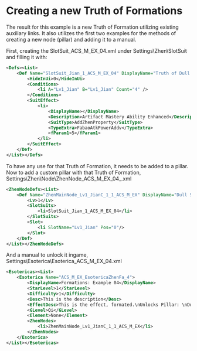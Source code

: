 # Creating a new Truth of Formations

The result for this example is a new Truth of Formation utilizing existing auxiliary links. It also utilizes the first two examples for the methods of creating a new node (pillar) and adding it to a manual.

First, creating the SlotSuit_ACS_M_EX_04.xml under Settings\Zhen\SlotSuit and filling it with:

```xml
<Defs><List>
	<Def Name="SlotSuit_Jian_1_ACS_M_EX_04" DisplayName="Truth of Dull Sword " Base="0">
		<HideInUi>0</HideInUi>
        <Conditions>
            <li A="Lv1_Jian" B="Lv1_Jian" Count="4" />
        </Conditions>
		<SuitEffect>
			<li>
				<DisplayName></DisplayName>
				<Description>Artifact Mastery Ability Enhanced</Description>
				<SuitType>AddZhenProperty</SuitType>
				<TypeExtra>FabaoAtkPowerAddv</TypeExtra>
				<fParam1>5</fParam1>
			</li>
		</SuitEffect>
	</Def>
</List></Defs>
```

To have any use for that Truth of Formation, it needs to be added to a pillar. Now to add a custom pillar with that Truth of Formation, Settings\Zhen\Node\ZhenNode_ACS_M_EX_04_.xml

```xml
<ZhenNodeDefs><List>
	<Def Name="ZhenMainNode_Lv1_JianC_1_1_ACS_M_EX" DisplayName="Dull Sword Pillar" Main="1" Base="2">
		<Lv>1</Lv>
        <SlotSuits>
            <li>SlotSuit_Jian_1_ACS_M_EX_04</li>
        </SlotSuits>
		<Slot>
			<li SlotName="Lv1_Jian" Pos="0"/>
		</Slot>
	</Def>
</List></ZhenNodeDefs>
```

And a manual to unlock it ingame, Settings\Esoterica\Esoterica_ACS_M_EX_04.xml

```xml
<Esotericas><List>
    <Esoterica Name="ACS_M_EX_EsotericaZhenFa_4">
		<DisplayName>Formations: Example 04</DisplayName>
		<StarLevel>1</StarLevel>
		<Difficulty>1</Difficulty>
		<Desc>This is the description</Desc>
		<EffectDesc>This is the effect, formated.\nUnlocks Pillar: \nDull Sword Pillar</EffectDesc>
		<GLevel>Qi</GLevel>
		<Element>None</Element>
		<ZhenNodes>
			<li>ZhenMainNode_Lv1_JianC_1_1_ACS_M_EX</li>
		</ZhenNodes>
	</Esoterica>
</List></Esotericas>
```